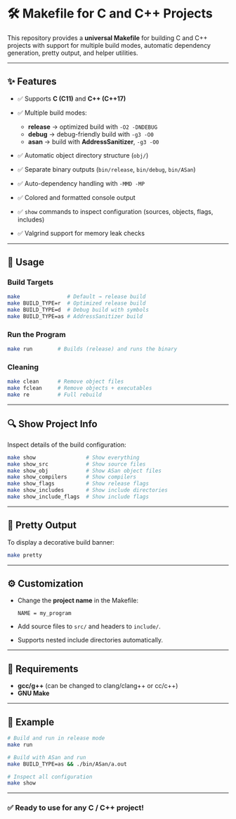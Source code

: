 # 🛠️ Makefile for C and C++ Projects

This repository provides a **universal Makefile** for building C and C++ projects with support for multiple build modes, automatic dependency generation, pretty output, and helper utilities.

---

## ✨ Features

* ✅ Supports **C (C11)** and **C++ (C++17)**
* ✅ Multiple build modes:

  * **release** → optimized build with `-O2 -DNDEBUG`
  * **debug** → debug-friendly build with `-g3 -O0`
  * **asan** → build with **AddressSanitizer**, `-g3 -O0`
* ✅ Automatic object directory structure (`obj/`)
* ✅ Separate binary outputs (`bin/release`, `bin/debug`, `bin/ASan`)
* ✅ Auto-dependency handling with `-MMD -MP`
* ✅ Colored and formatted console output
* ✅ `show` commands to inspect configuration (sources, objects, flags, includes)
* ✅ Valgrind support for memory leak checks

---

## 🚀 Usage

### Build Targets

```bash
make               # Default → release build
make BUILD_TYPE=r  # Optimized release build
make BUILD_TYPE=d  # Debug build with symbols
make BUILD_TYPE=as # AddressSanitizer build
```

### Run the Program

```bash
make run        # Builds (release) and runs the binary
```

### Cleaning

```bash
make clean      # Remove object files
make fclean     # Remove objects + executables
make re         # Full rebuild
```

---

## 🔍 Show Project Info

Inspect details of the build configuration:

```bash
make show                # Show everything
make show_src            # Show source files
make show_obj            # Show ASan object files
make show_compilers      # Show compilers
make show_flags          # Show release flags
make show_includes       # Show include directories
make show_include_flags  # Show include flags
```

---

## 🎨 Pretty Output

To display a decorative build banner:

```bash
make pretty
```

---

## ⚙️ Customization

* Change the **project name** in the Makefile:

  ```make
  NAME = my_program
  ```
* Add source files to `src/` and headers to `include/`.
* Supports nested include directories automatically.

---

## 📌 Requirements

* **gcc/g++** (can be changed to clang/clang++ or cc/c++)
* **GNU Make**

---

## 📖 Example

```bash
# Build and run in release mode
make run

# Build with ASan and run
make BUILD_TYPE=as && ./bin/ASan/a.out

# Inspect all configuration
make show
```

---

### ✅ Ready to use for any C / C++ project!
